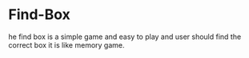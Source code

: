 # Find-Box
he find box is a simple game and easy to play and  user should find the correct box it is like memory game.
